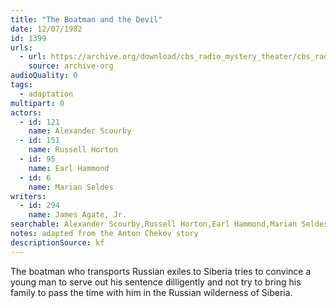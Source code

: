 ```yaml
---
title: "The Boatman and the Devil"
date: 12/07/1982
id: 1399
urls: 
  - url: https://archive.org/download/cbs_radio_mystery_theater/cbs_radio_mystery_theater-1351-1399.zip/cbs_radio_mystery_theater-1351-1399%2Fcbsrmt_1399_boatman_and_the_devil.mp3
    source: archive-org
audioQuality: 0
tags: 
  - adaptation
multipart: 0
actors:  
  - id: 121
    name: Alexander Scourby  
  - id: 151
    name: Russell Horton  
  - id: 95
    name: Earl Hammond  
  - id: 6
    name: Marian Seldes
writers:  
  - id: 294
    name: James Agate, Jr.
searchable: Alexander Scourby,Russell Horton,Earl Hammond,Marian Seldes James Agate, Jr.
notes: adapted from the Anton Chekov story
descriptionSource: kf
---
```

The boatman who transports Russian exiles to Siberia tries to convince a young man to serve out his sentence dilligently and not try to bring his family to pass the time with him in the Russian wilderness of Siberia.